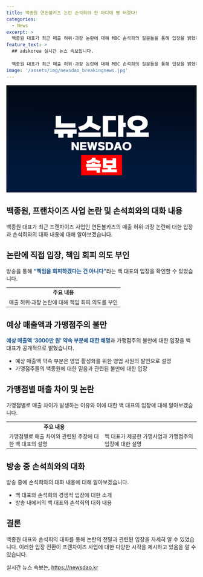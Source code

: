 ```yaml
---
title: 백종원 연돈볼카츠 논란 손석희의 한 마디에 빵 터졌다!
categories:
  - News
excerpt: >
  백종원 대표가 최근 매출 허위·과장 논란에 대해 MBC 손석희의 질문들을 통해 입장을 밝혔다. 가맹본부와 가맹점주 사이의 기대 매출 공방과 관련해 백 대표는 책임 회피가 아니라 영업 활성화를 위한 발언이었다고 주장했으며, 가맹점마다 매출 편차가 있음을 설명했다. 그는 녹취록을 공개해야 한다며 공정거래위원회에 신고된 사안으로 공개될 것이라고 예상했다. 이에 손석희는 백 대표와의 대화에서 웃음이 끊이지 않았다.
feature_text: >
  ## adskorea 실시간 뉴스 속보입니다.

  백종원 대표가 최근 매출 허위·과장 논란에 대해 MBC 손석희의 질문들을 통해 입장을 밝혔다. 가맹본부와 가맹점주 사이의 기대 매출 공방과 관련해 백 대표는 책임 회피가 아니라 영업 활성화를 위한 발언이었다고 주장했으며, 가맹점마다 매출 편차가 있음을 설명했다. 그는 녹취록을 공개해야 한다며 공정거래위원회에 신고된 사안으로 공개될 것이라고 예상했다. 이에 손석희는 백 대표와의 대화에서 웃음이 끊이지 않았다.
image: '/assets/img/newsdao_breakingnews.jpg'
---
```


<p><img src="/assets/img/newsdao_breakingnews.jpg" alt="adskorea 속보" /></p>

<h2>백종원, 프랜차이즈 사업 논란 및 손석희와의 대화 내용</h2>

<p data-ke-size="size16">백종원 대표가 최근 프랜차이즈 사업인 연돈볼카츠의 매출 허위·과장 논란에 대한 입장과 손석희와의 대화 내용에 대해 알아보겠습니다.</p>

<h2>논란에 직접 입장, 책임 회피 의도 부인</h2>

<p data-ke-size="size16">방송을 통해 <b><span style="color: #1a5490;">“책임을 회피하겠다는 건 아니다”</span></b>라는 백 대표의 입장을 확인할 수 있었습니다.</p>

<table>
    <tr>
        <td style="text-align: center; height: 17px;"><b>주요 내용</b></td>
    </tr>
    <tr>
        <td>매출 허위·과장 논란에 대해 책임 회피 의도를 부인</td>
    </tr>
</table>

<h2>예상 매출액과 가맹점주의 불만</h2>

<p data-ke-size="size16"><b><span style="color: #1a5490;">예상 매출액 ‘3000만 원’ 약속 부분에 대한 해명</span></b>과 가맹점주의 불만에 대한 입장을 백 대표가 공개적으로 밝혔습니다.</p>

<ul>
    <li>예상 매출액 약속 부분은 영업 활성화를 위한 영업 사원의 발언으로 설명</li>
    <li>가맹점주들의 백종원에 대한 믿음과 관련된 불만에 대한 입장</li>
</ul>

<h2>가맹점별 매출 차이 및 논란</h2>

<p data-ke-size="size16">가맹점별로 매출 차이가 발생하는 이유와 이에 대한 백 대표의 입장에 대해 알아보겠습니다.</p>

<table>
    <tr>
        <td style="text-align: center; height: 17px;"><b>주요 내용</b></td>
    </tr>
    <tr>
        <td>가맹점별로 매출 차이와 관련된 주장에 대한 백 대표의 설명</td>
        <td>백 대표가 제공한 가맹사업과 가맹점주의 입장에 대한 설명</td>
    </tr>
</table>

<h2>방송 중 손석희와의 대화</h2>

<p data-ke-size="size16">방송 중에 손석희와의 대화 내용에 대해 알아보겠습니다.</p>

<ul>
    <li>백 대표와 손석희의 경쟁적 입장에 대한 소개</li>
    <li>방송 내에서의 백 대표와 손석희의 대화 내용</li>
</ul>

<h2>결론</h2>

<p data-ke-size="size16">백종원 대표와 손석희의 대화를 통해 논란의 전말과 관련된 입장을 자세히 알 수 있었습니다. 이러한 입장 전환이 프랜차이즈 사업에 대한 다양한 시각을 제시하고 있음을 알 수 있습니다.</p>
실시간 뉴스 속보는, <a href="https://newsdao.kr" rel="dofollow">https://newsdao.kr</a>


